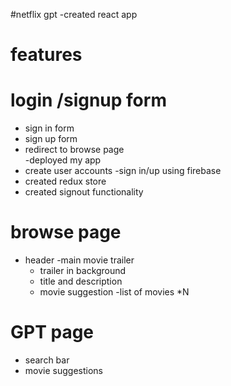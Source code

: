 #netflix gpt
-created react app

# features
 # login /signup form
   - sign in form 
   - sign up form 
   - redirect to  browse page   
   -deployed my app
   - create user accounts
   -sign in/up using firebase
   - created redux store 
   - created signout functionality
 # browse page
   - header 
    -main movie trailer 
        - trailer in background
        - title and description
        - movie suggestion
           -list of movies *N
#  GPT page
  - search bar 
  - movie suggestions 